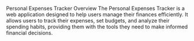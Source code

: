 Personal Expenses Tracker
Overview
The Personal Expenses Tracker is a web application designed to help users manage their finances efficiently. It allows users to track their expenses, set budgets, and analyze their spending habits, providing them with the tools they need to make informed financial decisions.

